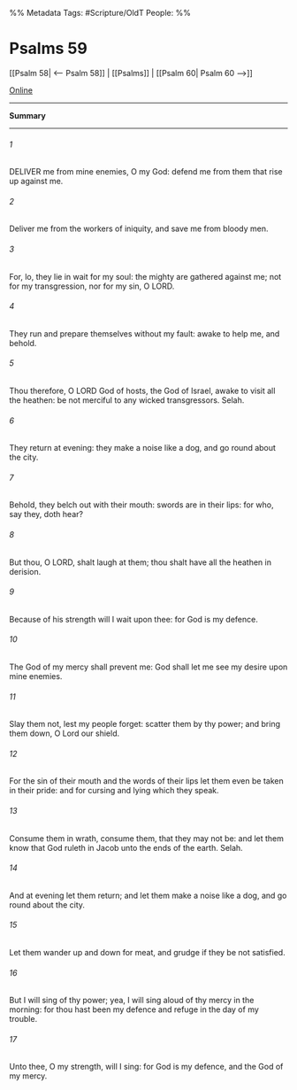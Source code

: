 

%% Metadata
Tags: #Scripture/OldT
People: 
%%
# Psalms 59
[[Psalm 58| <-- Psalm 58]] | [[Psalms]] | [[Psalm 60| Psalm 60 -->]]

[Online](https://churchofjesuschrist.org/study/scriptures/ot/ps/59?lang=eng)

---
__Summary__



---

###### 1
DELIVER me from mine enemies, O my God: defend me from them that rise up against me.
###### 2
Deliver me from the workers of iniquity, and save me from bloody men.
###### 3
For, lo, they lie in wait for my soul: the mighty are gathered against me; not for my transgression, nor for my sin, O LORD.
###### 4
They run and prepare themselves without my fault: awake to help me, and behold.
###### 5
Thou therefore, O LORD God of hosts, the God of Israel, awake to visit all the heathen: be not merciful to any wicked transgressors.  Selah.
###### 6
They return at evening: they make a noise like a dog, and go round about the city.
###### 7
Behold, they belch out with their mouth: swords are in their lips: for who, say they, doth hear?
###### 8
But thou, O LORD, shalt laugh at them; thou shalt have all the heathen in derision.
###### 9
Because of his strength will I wait upon thee: for God is my defence.
###### 10
The God of my mercy shall prevent me: God shall let me see my desire upon mine enemies.
###### 11
Slay them not, lest my people forget: scatter them by thy power; and bring them down, O Lord our shield.
###### 12
For the sin of their mouth and the words of their lips let them even be taken in their pride: and for cursing and lying which they speak.
###### 13
Consume them in wrath, consume them, that they may not be: and let them know that God ruleth in Jacob unto the ends of the earth.  Selah.
###### 14
And at evening let them return; and let them make a noise like a dog, and go round about the city.
###### 15
Let them wander up and down for meat, and grudge if they be not satisfied.
###### 16
But I will sing of thy power; yea, I will sing aloud of thy mercy in the morning: for thou hast been my defence and refuge in the day of my trouble.
###### 17
Unto thee, O my strength, will I sing: for God is my defence, and the God of my mercy.



